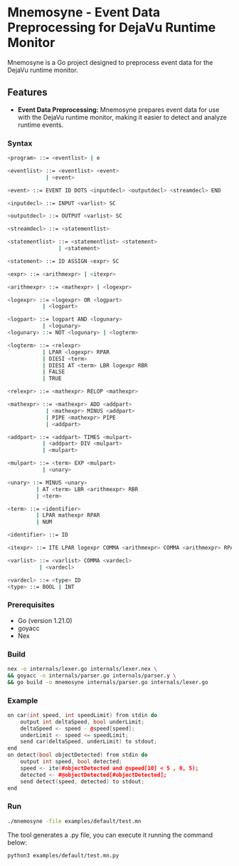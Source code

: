 # Mnemosyne - Event Data Preprocessing for DejaVu Runtime Monitor


Mnemosyne is a Go project designed to preprocess event data for the DejaVu runtime monitor.

## Features

- **Event Data Preprocessing:** Mnemosyne prepares event data for use with the DejaVu runtime monitor, making it easier to detect and analyze runtime events.


### Syntax
```sh
<program> ::= <eventlist> | e

<eventlist> ::= <eventlist> <event>
			| <event>

<event> ::= EVENT ID DOTS <inputdecl> <outputdecl> <streamdecl> END

<inputdecl> ::= INPUT <varlist> SC 

<outputdecl> ::= OUTPUT <varlist> SC

<streamdecl> ::= <statementlist>

<statementlist> ::= <statementlist> <statement>
				| <statement>

<statement> ::= ID ASSIGN <expr> SC

<expr> ::= <arithmexpr> | <itexpr>

<arithmexpr> ::= <mathexpr> | <logexpr>

<logexpr> ::= <logexpr> OR <logpart> 
		   | <logpart>

<logpart> ::= logpart AND <logunary>
		   | <logunary>
<logunary> ::= NOT <logunary> | <logterm>

<logterm> ::= <relexpr> 
		   | LPAR <logexpr> RPAR
		   | DIESI <term>
		   | DIESI AT <term> LBR logexpr RBR
		   | FALSE
 		   | TRUE

<relexpr> ::= <mathexpr> RELOP <mathexpr>

<mathexpr> ::= <mathexpr> ADD <addpart>
		    | <mathexpr> MINUS <addpart>
			| PIPE <mathexpr> PIPE
		    | <addpart>

<addpart> ::= <addpart> TIMES <mulpart>
		   | <addpart> DIV <mulpart>
		   | <mulpart>

<mulpart> ::= <term> EXP <mulpart>
		   | <unary>

<unary> ::= MINUS <unary>
		 | AT <term> LBR <arithmexpr> RBR
		 | <term>

<term> ::= <identifier>
		 | LPAR mathexpr RPAR
		 | NUM

<identifier> ::= ID

<itexpr> ::= ITE LPAR logexpr COMMA <arithmexpr> COMMA <arithmexpr> RPAR 

<varlist> ::= <varlist> COMMA <vardecl>
		  | <vardecl>

<vardecl> ::= <type> ID
<type> ::= BOOL | INT
```
### Prerequisites

- Go (version 1.21.0)
- goyacc
- Nex

### Build
```sh
nex -o internals/lexer.go internals/lexer.nex \
&& goyacc -o internals/parser.go internals/parser.y \
&& go build -o mnemosyne internals/parser.go internals/lexer.go
```

### Example

```c++
on car(int speed, int speedLimit) from stdin do
    output int deltaSpeed, bool underLimit;
    deltaSpeed <- speed - @speed[speed];
    underLimit <- speed <= speedLimit;
    send car(deltaSpeed, underLimit) to stdout;
end
on detect(bool objectDetected) from stdin do
    output int speed, bool detected;
    speed <- ite(#objectDetected and @speed[10] < 5 , 0, 5);
    detected <- #@objectDetected[#objectDetected];
    send detect(speed, detected) to stdout;
end
```

### Run
```sh
./mnemosyne -file examples/default/test.mn
```

The tool generates a .py file, you can execute it running the command below:

```sh
python3 examples/default/test.mn.py
```
